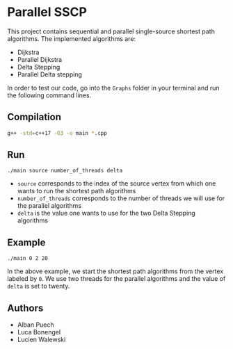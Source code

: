 # Parallel SSCP

This project contains sequential and parallel single-source shortest path algorithms.
The implemented algorithms are:
- Dijkstra
- Parallel Dijkstra
- Delta Stepping
- Parallel Delta stepping 

In order to test our code, go into the ```Graphs``` folder in your terminal and run the following command lines.

## Compilation

```bash
g++ -std=c++17 -O3 -o main *.cpp
```


## Run 
```
./main source number_of_threads delta 
```

- ```source``` corresponds to the index of the source vertex from which one wants to run the shortest path algorithms
- ```number_of_threads``` corresponds to the number of threads we will use for the parallel algorithms
- ```delta``` is the value one wants to use for the two Delta Stepping algorithms

## Example 
```
./main 0 2 20
```
In the above example, we start the shortest path algorithms from the vertex labeled by ```0```. We use two threads for the parallel algorithms and the value of ```delta``` is set to twenty.

## Authors
- Alban Puech
- Luca Bonengel
- Lucien Walewski
